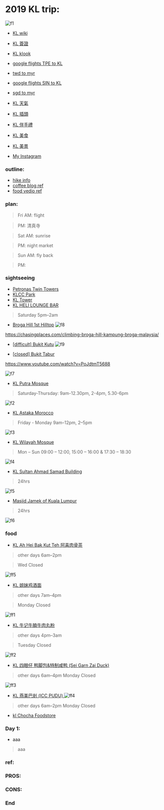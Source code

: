 # 2019 KL trip:
![f1](https://github.com/HCH1/blog/blob/master/fig/kl1.png)

- [KL wiki](https://www.google.com.tw/search?source=hp&ei=JzIkXMrUB42y9QOcxZ6YAg&q=KL+wiki)
- [KL 簽證](https://www.google.com.tw/search?source=hp&ei=JzIkXMrUB42y9QOcxZ6YAg&q=KL+簽證)
- [KL klook](https://www.google.com.tw/search?source=hp&ei=JzIkXMrUB42y9QOcxZ6YAg&q=KL+klook)

- [google flights TPE to KL](https://www.google.com.tw/search?source=hp&ei=JzIkXMrUB42y9QOcxZ6YAg&q=google+flights+TPE+to+KL)
- [twd to myr](https://www.google.com.tw/search?source=hp&ei=JzIkXMrUB42y9QOcxZ6YAg&q=twd+to+myr)
- [google flights SIN to KL](https://www.google.com.tw/search?source=hp&ei=JzIkXMrUB42y9QOcxZ6YAg&q=google+flights+SIN+to+KL)
- [sgd to myr](https://www.google.com.tw/search?source=hp&ei=JzIkXMrUB42y9QOcxZ6YAg&q=sgd+to+myr)
- [KL 天氣](https://www.google.com.tw/search?source=hp&ei=JzIkXMrUB42y9QOcxZ6YAg&q=KL+天氣)
- [KL 插頭](https://www.google.com.tw/search?source=hp&ei=JzIkXMrUB42y9QOcxZ6YAg&q=KL+插頭)
- [KL 伴手禮](https://www.google.com.tw/search?source=hp&ei=JzIkXMrUB42y9QOcxZ6YAg&q=KL+伴手禮)
- [KL 美食](https://www.google.com.tw/search?source=hp&ei=JzIkXMrUB42y9QOcxZ6YAg&q=KL+美食)
- [KL 美景](https://www.google.com.tw/search?source=hp&ei=JzIkXMrUB42y9QOcxZ6YAg&q=KL+美景)
- [My Instagram](https://www.instagram.com/redbox111)
### outline:
- [hike info](https://iwannatravel.com.sg/malaysia/broga-hill-bukit-tabur-2d2n)
- [coffee blog ref](https://klfoodie.com/10-instagrammable-garden-inspired-cafes-in-kl-pj-to-spice-up-your-feed/)
- [food vedio ref](http://babyqueen32.pixnet.net/blog/post/172505415-%E9%A6%AC%E4%BE%86%E8%A5%BF%E4%BA%9E%E4%BA%BA%E9%83%BD%E6%8E%A8%E8%96%A6%E7%9A%84-%E5%90%89%E9%9A%86%E5%9D%A110%E5%A4%A7%E5%BF%85%E5%90%83%E7%BE%8E%E9%A3%9F)

### plan:
> Fri AM: flight

> PM: 清真寺

> Sat AM: sunrise 

> PM: night market

> Sun AM: fly back

> PM: 

### sightseeing
- [Petronas Twin Towers](https://www.google.com.tw/search?source=hp&ei=JzIkXMrUB42y9QOcxZ6YAg&q=Petronas+Twin+Towers)
- [KLCC Park](https://www.google.com.tw/search?source=hp&ei=JzIkXMrUB42y9QOcxZ6YAg&q=KLCC+Park)
- [KL Tower](https://www.google.com.tw/search?source=hp&ei=JzIkXMrUB42y9QOcxZ6YAg&q=KL+Tower)
- [KL HELI LOUNGE BAR](https://www.google.com.tw/search?source=hp&ei=JzIkXMrUB42y9QOcxZ6YAg&q=KL+HELI+LOUNGE+BAR)
> Saturday 5pm–2am
- [Broga Hill 1st Hilltop](https://www.google.com.tw/search?source=hp&ei=JzIkXMrUB42y9QOcxZ6YAg&q=Broga+Hill+1st+Hilltop)
![f8](https://github.com/HCH1/blog/blob/master/fig/kl8.JPG)

https://chasingplaces.com/climbing-broga-hill-kampung-broga-malaysia/

- [[difficult] Bukit Kutu](https://www.google.com.tw/search?source=hp&ei=JzIkXMrUB42y9QOcxZ6YAg&q=Bukit+Kutu)
![f9](https://github.com/HCH1/blog/blob/master/fig/kl9.JPG)

- [[closed] Bukit Tabur](https://www.google.com.tw/search?source=hp&ei=JzIkXMrUB42y9QOcxZ6YAg&q=Bukit+Tabur)

https://www.youtube.com/watch?v=PoJdtmT5688

![f7](https://github.com/HCH1/blog/blob/master/fig/kl7.JPG)

- [KL Putra Mosque](https://www.google.com.tw/search?source=hp&ei=JzIkXMrUB42y9QOcxZ6YAg&q=KL+Putra+Mosque)
> Saturday-Thursday: 9am-12.30pm, 2-4pm, 5.30-6pm

![f2](https://github.com/HCH1/blog/blob/master/fig/kl2.png)

- [KL Astaka Morocco](https://www.google.com.tw/search?source=hp&ei=JzIkXMrUB42y9QOcxZ6YAg&q=KL+Astaka+Morocco)
> Friday - Monday	9am–12pm, 2–5pm

![f3](https://github.com/HCH1/blog/blob/master/fig/kl3.png)

- [KL Wilayah Mosque](https://www.google.com.tw/search?source=hp&ei=JzIkXMrUB42y9QOcxZ6YAg&q=KL+Wilayah+Mosque)
> Mon – Sun 09:00 – 12:00, 15:00 – 16:00 & 17:30 – 18:30

![f4](https://github.com/HCH1/blog/blob/master/fig/kl4.png)

- [KL Sultan Ahmad Samad Building](https://www.google.com.tw/search?source=hp&ei=JzIkXMrUB42y9QOcxZ6YAg&q=KL+Sultan+Ahmad+Samad+Building)
> 24hrs

![f5](https://github.com/HCH1/blog/blob/master/fig/kl5.png)

- [Masjid Jamek of Kuala Lumpur](https://www.google.com.tw/search?source=hp&ei=JzIkXMrUB42y9QOcxZ6YAg&q=Masjid+Jamek+of+Kuala+Lumpur)
> 24hrs

![f6](https://github.com/HCH1/blog/blob/master/fig/kl6.png)

### food
- [KL Ah Hei Bak Kut Teh 阿喜肉骨茶](https://www.google.com.tw/search?source=hp&ei=JzIkXMrUB42y9QOcxZ6YAg&q=KL+Ah+Hei+Bak+Kut+Teh)
> other days	6am–2pm

> Wed	Closed

![ff5](https://github.com/HCH1/blog/blob/master/fig/kl%20f5.JPG)

- [KL 姐妹鸡酒面](https://www.google.com.tw/search?source=hp&ei=JzIkXMrUB42y9QOcxZ6YAg&q=KL+姐妹鸡酒面)
> other days	7am–4pm

> Monday	Closed

![ff1](https://github.com/HCH1/blog/blob/master/fig/kl%20f1.png)

- [KL 牛记牛腩牛肉丸粉](https://www.google.com.tw/search?source=hp&ei=JzIkXMrUB42y9QOcxZ6YAg&q=KL+牛记牛腩牛肉丸粉)
> other days	4pm–3am

> Tuesday	Closed

![ff2](https://github.com/HCH1/blog/blob/master/fig/kl%20f2.png)

- [KL 四眼仔 鸭脚包&特制咸鸭 (Sei Garn Zai Duck)](https://www.google.com.tw/search?source=hp&ei=JzIkXMrUB42y9QOcxZ6YAg&q=KL+四眼仔+鸭脚包&特制咸鸭+(Sei+Garn+Zai+Duck))
> other days 6am–4pm
Monday	Closed

![ff3](https://github.com/HCH1/blog/blob/master/fig/kl%20f3.png)

- [KL 燕美巴剎 (ICC PUDU) ](https://www.google.com.tw/search?source=hp&ei=JzIkXMrUB42y9QOcxZ6YAg&q=KL+燕美巴剎+(ICC+PUDU)+)
![ff4](https://github.com/HCH1/blog/blob/master/fig/kl%20f4.png)
> other days	6am–2pm
> Monday	Closed

- [kl Chocha Foodstore](https://www.google.com.tw/search?source=hp&ei=JzIkXMrUB42y9QOcxZ6YAg&q=KL+Chocha+Foodstore)


### Day 1: 
- aaa
> aaa

### ref:
### PROS:
### CONS:
### End
